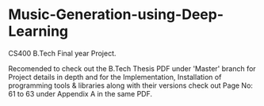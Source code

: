 # Music-Generation-using-Deep-Learning
CS400 B.Tech Final year Project.

Recomended to check out the B.Tech Thesis PDF under 'Master' branch for Project details in depth
and for the Implementation, Installation of programming tools & libraries along with their versions check out Page No: 61 to 63 under Appendix A in the same PDF. 
